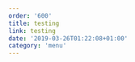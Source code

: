 ```yaml
---
order: '600'
title: testing
link: testing
date: '2019-03-26T01:22:08+01:00'
category: 'menu'
---
```


